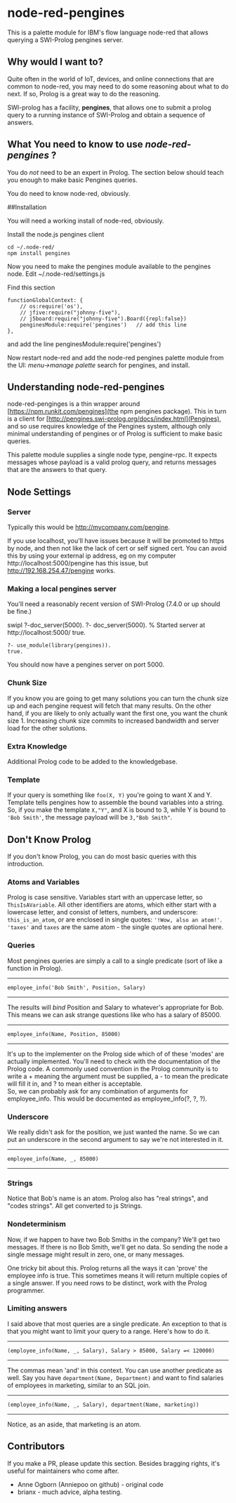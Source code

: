 # node-red-pengines

This is a palette module for IBM's flow language node-red that allows querying a SWI-Prolog pengines server.

## Why would I want to?

Quite often in the world of IoT, devices, and online connections that are common to node-red, you may need to do some reasoning about what to do next. If so, Prolog is a great way to do the reasoning.

SWI-prolog has a facility, **pengines**, that allows one to submit a prolog query to a running instance of SWI-Prolog
and obtain a sequence of answers.

## What You need to know to use _node-red-pengines_ ?

You do *not* need to be an expert in Prolog. The section below should teach you enough to make basic Pengines queries.

You do need to know node-red, obviously.

##Installation

You will need a working install of node-red, obviously.

Install the node.js pengines client

    cd ~/.node-red/
    npm install pengines

Now you need to make the pengines module available to the pengines node. Edit ~/.node-red/settings.js

Find this section

    functionGlobalContext: {
        // os:require('os'),
        // jfive:require("johnny-five"),
        // j5board:require("johnny-five").Board({repl:false})
        penginesModule:require('pengines')   // add this line
    },

and add the line penginesModule:require('pengines')

Now restart node-red and add the node-red pengines palette module from the UI:  _menu->manage palette_ search for pengines, and install.


## Understanding node-red-pengines

node-red-penginges is a thin wrapper around [https://npm.runkit.com/pengines](the npm pengines package). 
This in turn is a client for [http://pengines.swi-prolog.org/docs/index.html](Pengines), and so 
use requires knowledge of the Pengines system, although only minimal understanding of pengines 
or of Prolog is sufficient to make basic queries.

This palette module supplies a single node type, pengine-rpc. It expects messages whose payload 
is a valid prolog query, and returns messages that are the answers to that query.

## Node Settings 

### Server 

Typically this would be http://mycompany.com/pengine.

If you use localhost, you'll have issues because it will be promoted to https by node, and then not
like the lack of cert or self signed cert. You can avoid this by using your external ip address,
eg on my computer http://localhost:5000/pengine has this issue, but http://192.168.254.47/pengine works.

### Making a local pengines server

You'll need a reasonably recent version of SWI-Prolog (7.4.0 or up should be fine.)

   swipl
   ?-doc_server(5000).
   ?- doc_server(5000).
	% Started server at http://localhost:5000/
	true.
	
	?- use_module(library(pengines)).
	true.

You should now have a pengines server on port 5000. 

### Chunk Size

If you know you are going to get many solutions you can turn the chunk size up and each pengine request will fetch
that many results. On the other hand, if you are likely to only actually want the first one, you want the chunk
size 1. Increasing chunk size commits to increased bandwidth and server load for the other solutions.

### Extra Knowledge

Additional Prolog code to be added to the knowledgebase. 

### Template

If your query is something like   `foo(X, Y)` you're going to want X and Y.
Template tells pengines how to assemble the bound variables into a string. So, if you make the
template `X,"Y"`, and X is bound to 3, while Y is bound to `'Bob Smith'`, the message payload will
be `3,"Bob Smith"`.

## Don't Know Prolog

If you don't know Prolog, you can do most basic queries with this introduction.

### Atoms and Variables

Prolog is case sensitive. Variables start with an uppercase letter, so `ThisIsAVariable`.
All other identifiers are atoms, which either start
with a lowercase letter, and consist of letters, numbers, and underscore: `this_is_an_atom`, 
or are enclosed in single quotes: `'!Wow, also an atom!'`.  `'taxes'` and `taxes` 
are the same atom - the single quotes are optional here.

### Queries

Most pengines queries are simply a call to a single predicate (sort of like a function in Prolog). 

---
    employee_info('Bob Smith', Position, Salary)
---

The results will *bind* Position and Salary to whatever's appropriate for Bob.  
This means we can ask strange questions like
who has a salary of 85000.

---
    employee_info(Name, Position, 85000)
---

It's up to the implementer on the Prolog side which of of these 'modes' are 
actually implemented. You'll need to check with the documentation of the Prolog code. 
A commonly used convention in the Prolog community is to write a + meaning the argument 
must be supplied, a - to mean the predicate will fill it in, and ? to mean either is acceptable.  
So, we can probably ask for any combination of arguments for employee_info. This would 
be documented as employee_info(?, ?, ?).


### Underscore

We really didn't ask for the position, we just wanted the name. So we can put an underscore 
in the second argument to say we're not interested in it.

---
    employee_info(Name, _, 85000)
---

### Strings

Notice that Bob's name is an atom.  Prolog also has "real strings", and "codes strings". 
All get converted to js Strings.

### Nondeterminism

Now, if we happen to have two Bob Smiths in the company?  We'll get two messages. 
If there is no Bob Smith, we'll get no data. So sending the node a single message might result 
in zero, one, or many messages.

One tricky bit about this.  Prolog returns all the ways it can 'prove' the employee 
info is true. This sometimes means it will return multiple copies of a single 
answer. If you need rows to be distinct, work with the Prolog programmer.

### Limiting answers

I said above that most queries are a single predicate. An exception to that is that 
you might want to limit your query to a range. Here's how to do it.

---
    (employee_info(Name, _, Salary), Salary > 85000, Salary =< 120000)
---

The commas mean 'and' in this context. You can use another predicate as well. 
Say you have `department(Name, Department)` and want to find salaries of employees in 
marketing, similar to an SQL join.

---
    (employee_info(Name, _, Salary), department(Name, marketing))
---

Notice, as an aside, that marketing is an atom. 

## Contributors

If you make a PR, please update this section. Besides bragging rights, it's useful for maintainers who come
after.

   * Anne Ogborn (Anniepoo on github) - original code
   * brianx - much advice, alpha testing.
 



